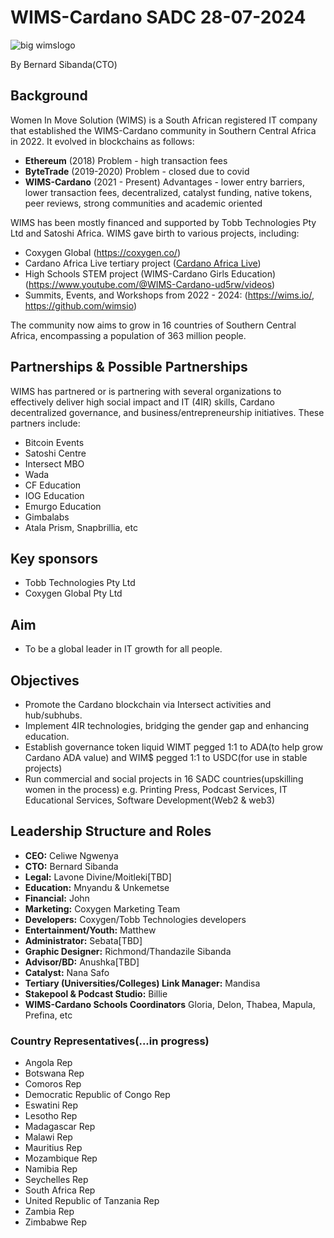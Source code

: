 # WIMS-Cardano SADC 28-07-2024

![big wimslogo](https://github.com/user-attachments/assets/aeaeaf1f-70f4-4693-834b-5426b4f9e97c)

By Bernard Sibanda(CTO)

## Background

Women In Move Solution (WIMS) is a South African registered IT company that established the WIMS-Cardano community in Southern Central Africa in 2022. It evolved in blockchains as follows:

- **Ethereum** (2018) Problem - high transaction fees
- **ByteTrade** (2019-2020) Problem - closed due to covid
- **WIMS-Cardano** (2021 - Present) Advantages - lower entry barriers, lower transaction fees, decentralized, catalyst funding, native tokens, peer reviews, strong communities and academic oriented

WIMS has been mostly financed and supported by Tobb Technologies Pty Ltd and Satoshi Africa. WIMS gave birth to various projects, including:
- Coxygen Global (https://coxygen.co/)
- Cardano Africa Live tertiary project ([Cardano Africa Live](https://cardanoafrica.live))
- High Schools STEM project (WIMS-Cardano Girls Education) (https://www.youtube.com/@WIMS-Cardano-ud5rw/videos)
- Summits, Events, and Workshops from 2022 - 2024: (https://wims.io/, https://github.com/wimsio)

The community now aims to grow in 16 countries of Southern Central Africa, encompassing a population of 363 million people.

## Partnerships & Possible Partnerships

WIMS has partnered or is partnering with several organizations to effectively deliver high social impact and IT (4IR) skills, Cardano decentralized governance, and business/entrepreneurship initiatives. These partners include:

- Bitcoin Events
- Satoshi Centre
- Intersect MBO
- Wada
- CF Education
- IOG Education
- Emurgo Education
- Gimbalabs
- Atala Prism, Snapbrillia, etc

## Key sponsors 

- Tobb Technologies Pty Ltd
- Coxygen Global Pty Ltd

## Aim

- To be a global leader in IT growth for all people.

## Objectives

- Promote the Cardano blockchain via Intersect activities and hub/subhubs.
- Implement 4IR technologies, bridging the gender gap and enhancing education.
- Establish governance token liquid WIMT pegged 1:1 to ADA(to help grow Cardano ADA value) and WIM$ pegged 1:1 to USDC(for use in stable projects)
- Run commercial and social projects in 16 SADC countries(upskilling women in the process) e.g. Printing Press, Podcast Services, IT Educational Services, Software Development(Web2 & web3) 

## Leadership Structure and Roles

- **CEO:** Celiwe Ngwenya
- **CTO:** Bernard Sibanda
- **Legal:** Lavone Divine/Moitleki[TBD]
- **Education:** Mnyandu & Unkemetse
- **Financial:** John
- **Marketing:** Coxygen Marketing Team
- **Developers:** Coxygen/Tobb Technologies developers
- **Entertainment/Youth:** Matthew
- **Administrator:** Sebata[TBD]
- **Graphic Designer:** Richmond/Thandazile Sibanda
- **Advisor/BD:** Anushka[TBD]
- **Catalyst:** Nana Safo
- **Tertiary (Universities/Colleges) Link Manager:** Mandisa
- **Stakepool & Podcast Studio:** Billie
- **WIMS-Cardano Schools Coordinators** Gloria, Delon, Thabea, Mapula, Prefina, etc

### Country Representatives(...in progress)

- Angola Rep
- Botswana Rep
- Comoros Rep
- Democratic Republic of Congo Rep
- Eswatini Rep
- Lesotho Rep
- Madagascar Rep
- Malawi Rep
- Mauritius Rep
- Mozambique Rep
- Namibia Rep
- Seychelles Rep
- South Africa Rep
- United Republic of Tanzania Rep
- Zambia Rep
- Zimbabwe Rep
